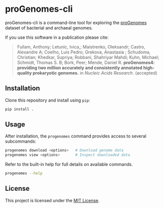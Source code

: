 # proGenomes-cli

proGenomes-cli is a command-line tool for exploring the [proGenomes](https://progenomes.embl.de) dataset of bacterial and archaeal genomes.

If you use this software in a publication please cite:

> Fullam, Anthony; Letunic, Ivica,; Maistrenko, Oleksandr; Castro, Alexandre A; Coelho, Luis Pedro; Grekova, Anastasia ; Schudoma, Christian; Khedkar, Supriya; Robbani, Shahriyar Mahdi; Kuhn, Michael; Schmidt, Thomas S. B; Bork, Peer; Mende, Daniel R. **proGenomes4: providing two million accurately and consistently annotated high-quality prokaryotic genomes.** in *Nucleic Acids Research*. (accepted)

## Installation

Clone this repository and install using `pip`:

```bash
pip install .
```

## Usage

After installation, the `progenomes` command provides access to several subcommands:

```bash
progenomes download <options>   # Download genome data
progenomes view <options>       # Inspect downloaded data
```

Refer to the built-in help for full details on available commands.

```bash
progenomes --help
```

## License

This project is licensed under the [MIT License](LICENSE).

